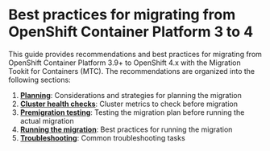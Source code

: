 # Best practices for migrating from OpenShift&nbsp;Container&nbsp;Platform&nbsp;3&nbsp;to&nbsp;4

This guide provides recommendations and best practices for migrating from OpenShift Container Platform 3.9+ to OpenShift 4.x with the Migration Tookit for Containers (MTC). The recommendations are organized into the following sections:


1. **[Planning](./planning.md)**: Considerations and strategies for planning the migration
2. **[Cluster health checks](./cluster-health-checks.md)**: Cluster metrics to check before migration
3. **[Premigration testing](./premigration-testing.md)**: Testing the migration plan before running the actual migration
4. **[Running the migration](./running-the-migration.md)**: Best practices for running the migration
5. **[Troubleshooting](./troubleshooting.md)**: Common troubleshooting tasks
